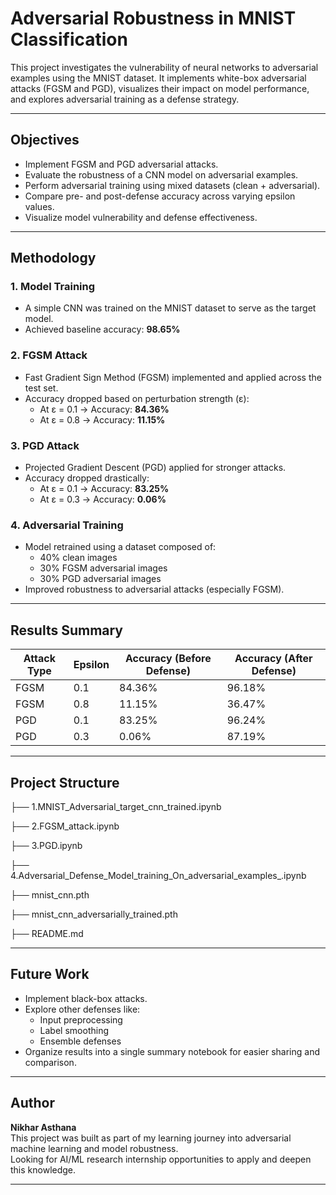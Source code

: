 
# Adversarial Robustness in MNIST Classification

This project investigates the vulnerability of neural networks to adversarial examples using the MNIST dataset. It implements white-box adversarial attacks (FGSM and PGD), visualizes their impact on model performance, and explores adversarial training as a defense strategy.

---

##  Objectives
- Implement FGSM and PGD adversarial attacks.
- Evaluate the robustness of a CNN model on adversarial examples.
- Perform adversarial training using mixed datasets (clean + adversarial).
- Compare pre- and post-defense accuracy across varying epsilon values.
- Visualize model vulnerability and defense effectiveness.

---

## Methodology

### 1. **Model Training**
- A simple CNN was trained on the MNIST dataset to serve as the target model.
- Achieved baseline accuracy: **98.65%**

### 2. **FGSM Attack**
- Fast Gradient Sign Method (FGSM) implemented and applied across the test set.
- Accuracy dropped based on perturbation strength (ε):
  - At ε = 0.1 → Accuracy: **84.36%**
  - At ε = 0.8 → Accuracy: **11.15%**

### 3. **PGD Attack**
- Projected Gradient Descent (PGD) applied for stronger attacks.
- Accuracy dropped drastically:
  - At ε = 0.1 → Accuracy: **83.25%**
  - At ε = 0.3 → Accuracy: **0.06%**

### 4. **Adversarial Training**
- Model retrained using a dataset composed of:
  - 40% clean images
  - 30% FGSM adversarial images
  - 30% PGD adversarial images
- Improved robustness to adversarial attacks (especially FGSM).

---

## Results Summary

| Attack Type | Epsilon | Accuracy (Before Defense) | Accuracy (After Defense) |
| ----------- | ------- | ------------------------- | ------------------------ |
| FGSM        | 0.1     | 84.36%                    | 96.18%                   |
| FGSM        | 0.8     | 11.15%                    | 36.47%                   |
| PGD         | 0.1     | 83.25%                    | 96.24%                   |
| PGD         | 0.3     | 0.06%                     | 87.19%                   |


---

## Project Structure
├── 1.MNIST_Adversarial_target_cnn_trained.ipynb 

├── 2.FGSM_attack.ipynb 

├── 3.PGD.ipynb

├── 4.Adversarial_Defense_Model_training_On_adversarial_examples_.ipynb 

├── mnist_cnn.pth 

├── mnist_cnn_adversarially_trained.pth 

├── README.md 



---

## Future Work
- Implement black-box attacks.
- Explore other defenses like:
  - Input preprocessing
  - Label smoothing
  - Ensemble defenses
- Organize results into a single summary notebook for easier sharing and comparison.

---

## Author
**Nikhar Asthana**  
This project was built as part of my learning journey into adversarial machine learning and model robustness.  
Looking for AI/ML research internship opportunities to apply and deepen this knowledge.

---

